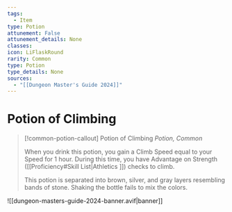 ```yaml
---
tags:
  - Item
type: Potion
attunement: False
attunement_details: None
classes:
icon: LiFlaskRound
rarity: Common
type: Potion
type_details: None
sources: 
  - "[[Dungeon Master's Guide 2024]]"
---
```

# Potion of Climbing
>[!common-potion-callout] Potion of Climbing
>_Potion, Common_
>
>When you drink this potion, you gain a Climb Speed equal to your Speed for 1 hour. During this time, you have Advantage on Strength ([[Proficiency#Skill List\|Athletics ]]) checks to climb.
>
>This potion is separated into brown, silver, and gray layers resembling bands of stone. Shaking the bottle fails to mix the colors.
>


![[dungeon-masters-guide-2024-banner.avif|banner]]